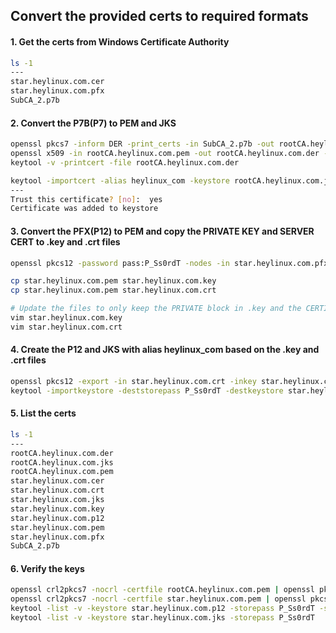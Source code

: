 Convert the provided certs to required formats
---

#### 1. Get the certs from Windows Certificate Authority

```bash
ls -1
---
star.heylinux.com.cer
star.heylinux.com.pfx
SubCA_2.p7b
```

#### 2. Convert the P7B(P7) to PEM and JKS

```bash
openssl pkcs7 -inform DER -print_certs -in SubCA_2.p7b -out rootCA.heylinux.com.pem
openssl x509 -in rootCA.heylinux.com.pem -out rootCA.heylinux.com.der -outform der
keytool -v -printcert -file rootCA.heylinux.com.der

keytool -importcert -alias heylinux_com -keystore rootCA.heylinux.com.jks -storepass P_Ss0rdT -file rootCA.heylinux.com.der
---
Trust this certificate? [no]:  yes
Certificate was added to keystore
```

#### 3. Convert the PFX(P12) to PEM and copy the PRIVATE KEY and SERVER CERT to .key and .crt files

```bash
openssl pkcs12 -password pass:P_Ss0rdT -nodes -in star.heylinux.com.pfx -out star.heylinux.com.pem

cp star.heylinux.com.pem star.heylinux.com.key
cp star.heylinux.com.pem star.heylinux.com.crt

# Update the files to only keep the PRIVATE block in .key and the CERTIFICATE blocks in .crt
vim star.heylinux.com.key
vim star.heylinux.com.crt
```

#### 4. Create the P12 and JKS with alias heylinux_com based on the .key and .crt files

```bash
openssl pkcs12 -export -in star.heylinux.com.crt -inkey star.heylinux.com.key -password pass:P_Ss0rdT -name heylinux_com -out star.heylinux.com.p12
keytool -importkeystore -deststorepass P_Ss0rdT -destkeystore star.heylinux.com.jks -srcstorepass P_Ss0rdT -srckeystore star.heylinux.com.p12 -srcstoretype PKCS12 -alias heylinux_com
```

#### 5. List the certs

```bash
ls -1
---
rootCA.heylinux.com.der
rootCA.heylinux.com.jks
rootCA.heylinux.com.pem
star.heylinux.com.cer
star.heylinux.com.crt
star.heylinux.com.jks
star.heylinux.com.key
star.heylinux.com.p12
star.heylinux.com.pem
star.heylinux.com.pfx
SubCA_2.p7b
```

#### 6. Verify the keys

```bash
openssl crl2pkcs7 -nocrl -certfile rootCA.heylinux.com.pem | openssl pkcs7 -print_certs -text -noout
openssl crl2pkcs7 -nocrl -certfile star.heylinux.com.pem | openssl pkcs7 -print_certs -text -noout
keytool -list -v -keystore star.heylinux.com.p12 -storepass P_Ss0rdT -storetype PKCS12
keytool -list -v -keystore star.heylinux.com.jks -storepass P_Ss0rdT
```
